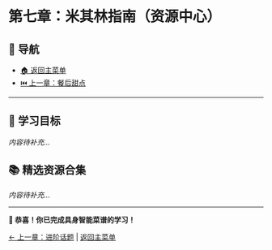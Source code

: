 # 第七章：米其林指南（资源中心）

## 🧭 导航

- [🏠 返回主菜单](../../README.md)
- [⏮️ 上一章：餐后甜点](../06-advanced-topics/)

---

## 🎯 学习目标
*内容待补充...*

## 📚 精选资源合集
*内容待补充...*

---

**🎉 恭喜！你已完成具身智能菜谱的学习！** 

[← 上一章：进阶话题](../06-advanced-topics/README.md) | [返回主菜单](../../README.md) 